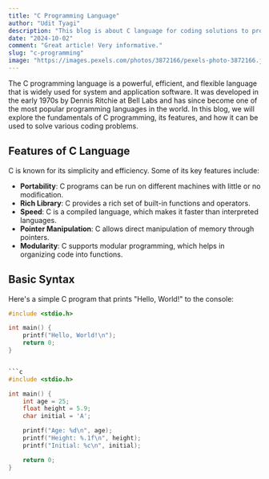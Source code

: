 ```yaml
---
title: "C Programming Language"
author: "Udit Tyagi"
description: "This blog is about C language for coding solutions to problems"
date: "2024-10-02"
comment: "Great article! Very informative."
slug: "c-programming"
image: "https://images.pexels.com/photos/3872166/pexels-photo-3872166.jpeg"
---
```



The C programming language is a powerful, efficient, and flexible language that is widely used for system and application software. It was developed in the early 1970s by Dennis Ritchie at Bell Labs and has since become one of the most popular programming languages in the world. In this blog, we will explore the fundamentals of C programming, its features, and how it can be used to solve various coding problems.

## Features of C Language

C is known for its simplicity and efficiency. Some of its key features include:

- **Portability**: C programs can be run on different machines with little or no modification.
- **Rich Library**: C provides a rich set of built-in functions and operators.
- **Speed**: C is a compiled language, which makes it faster than interpreted languages.
- **Pointer Manipulation**: C allows direct manipulation of memory through pointers.
- **Modularity**: C supports modular programming, which helps in organizing code into functions.

## Basic Syntax

Here's a simple C program that prints "Hello, World!" to the console:

```c
#include <stdio.h>

int main() {
    printf("Hello, World!\n");
    return 0;
}


```c
#include <stdio.h>

int main() {
    int age = 25;
    float height = 5.9;
    char initial = 'A';

    printf("Age: %d\n", age);
    printf("Height: %.1f\n", height);
    printf("Initial: %c\n", initial);

    return 0;
}

